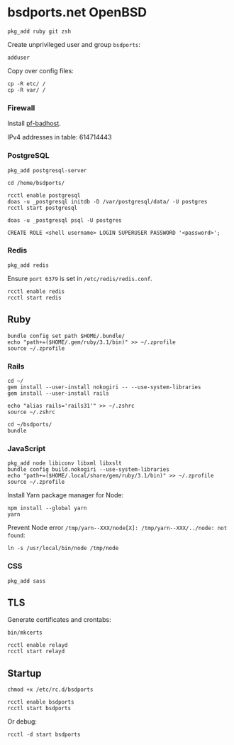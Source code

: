 # bsdports.net OpenBSD

    pkg_add ruby git zsh

Create unprivileged user and group `bsdports`:

    adduser

Copy over config files:

    cp -R etc/ /
    cp -R var/ /

### Firewall

Install [pf-badhost](https://www.geoghegan.ca/pub/pf-badhost/latest/install/openbsd.txt).

IPv4 addresses in table: 614714443

### PostgreSQL

    pkg_add postgresql-server

    cd /home/bsdports/

    rcctl enable postgresql
    doas -u _postgresql initdb -D /var/postgresql/data/ -U postgres
    rcctl start postgresql

    doas -u _postgresql psql -U postgres

    CREATE ROLE <shell username> LOGIN SUPERUSER PASSWORD '<password>';

### Redis

    pkg_add redis

Ensure `port 6379` is set in `/etc/redis/redis.conf`.

    rcctl enable redis
    rcctl start redis

## Ruby

    bundle config set path $HOME/.bundle/
    echo "path+=($HOME/.gem/ruby/3.1/bin)" >> ~/.zprofile
    source ~/.zprofile

### Rails

    cd ~/
    gem install --user-install nokogiri -- --use-system-libraries
    gem install --user-install rails

    echo "alias rails='rails31'" >> ~/.zshrc
    source ~/.zshrc

    cd ~/bsdports/
    bundle

### JavaScript

    pkg_add node libiconv libxml libxslt
    bundle config build.nokogiri --use-system-libraries
    echo "path+=($HOME/.local/share/gem/ruby/3.1/bin)" >> ~/.zprofile
    source ~/.zprofile

Install Yarn package manager for Node:

    npm install --global yarn
    yarn

Prevent Node error `/tmp/yarn--XXX/node[X]: /tmp/yarn--XXX/../node: not found`:

    ln -s /usr/local/bin/node /tmp/node

### CSS

    pkg_add sass

## TLS

Generate certificates and crontabs:

    bin/mkcerts

    rcctl enable relayd
    rcctl start relayd

## Startup

    chmod +x /etc/rc.d/bsdports

    rcctl enable bsdports
    rcctl start bsdports

Or debug:

    rcctl -d start bsdports

